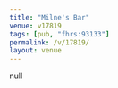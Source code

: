 ```yaml
---
title: "Milne's Bar"
venue: v17819
tags: [pub, "fhrs:93133"]
permalink: /v/17819/
layout: venue
---
```

null